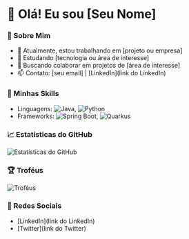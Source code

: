 # 👋 Olá! Eu sou [Seu Nome]

### 💼 Sobre Mim
- 🔭 Atualmente, estou trabalhando em [projeto ou empresa]
- 🌱 Estudando [tecnologia ou área de interesse]
- 👯 Buscando colaborar em projetos de [área de interesse]
- 📫 Contato: [seu email] | [LinkedIn](link do LinkedIn)

### 🚀 Minhas Skills
- Linguagens: ![Java](https://img.shields.io/badge/Java-%23ED8B00.svg?style=for-the-badge&logo=java&logoColor=white), ![Python](https://img.shields.io/badge/Python-%2314354C.svg?style=for-the-badge&logo=python&logoColor=white)
- Frameworks: ![Spring Boot](https://img.shields.io/badge/Spring%20Boot-%236DB33F.svg?style=for-the-badge&logo=spring&logoColor=white), ![Quarkus](https://img.shields.io/badge/Quarkus-%2320256D.svg?style=for-the-badge&logo=quarkus&logoColor=white)

### 📈 Estatísticas do GitHub
![Estatísticas do GitHub](https://github-readme-stats.vercel.app/api?username=seu-usuario&show_icons=true&theme=dark)

### 🏆 Troféus
![Troféus](https://github-profile-trophy.vercel.app/?username=seu-usuario&theme=darkhub)

### 🔗 Redes Sociais
- [LinkedIn](link do LinkedIn)
- [Twitter](link do Twitter)

